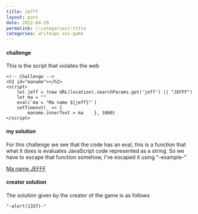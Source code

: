```yaml
---
title: Jefff 
layout: post 
date: 2022-04-29 
permalink: /:categories/:title
categories: writeups xss-game
---
```


#### challenge

This is the script that violates the web

```markup
<!-- Challenge -->
<h2 id="maname"></h2>
<script>
    let jeff = (new URL(location).searchParams.get('jeff') || "JEFFF")
    let ma = ""
    eval(`ma = "Ma name ${jeff}"`)
    setTimeout(_ => {
        maname.innerText = ma    }, 1000)
</script>
```

#### my solution

For this challenge we see that the code has an eval, this is a function that what it does is evaluates JavaScript code represented as a string. So we have to escape that function somehow, I've escaped it using "-example-"

[Ma name JEFFF](https://sandbox.pwnfunction.com/warmups/jefff.html?jeff=%3Cscript%3E%22-alert(%27win%27)-%22%3C/script%3E)

#### creator solution

The solution given by the creator of the game is as follows

```markup
"-alert(1337)-"
```
